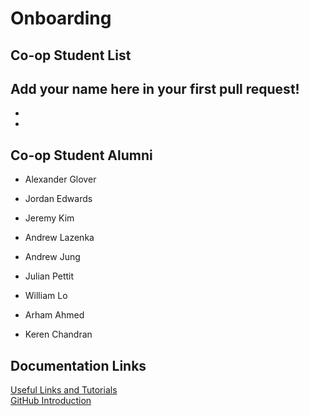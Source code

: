 # Onboarding

## Co-op Student List
Add your name here in your first pull request!
- 

- 

- 

## Co-op Student Alumni

- Alexander Glover

- Jordan Edwards

- Jeremy Kim

- Andrew Lazenka

- Andrew Jung

- Julian Pettit

- William Lo

- Arham Ahmed

- Keren Chandran

## Documentation Links

[Useful Links and Tutorials](tutorials/tutorials.md)  
[GitHub Introduction](tutorials/github.md)
